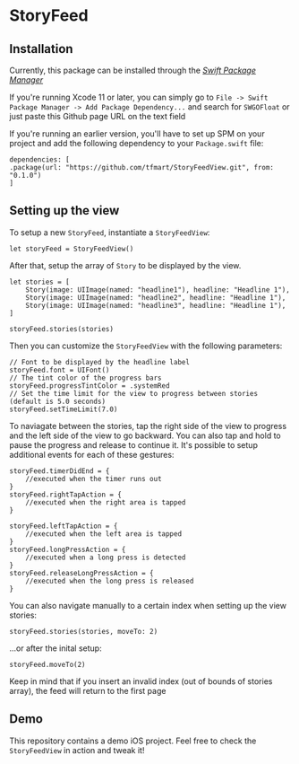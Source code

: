 # StoryFeed


## Installation

Currently, this package can be installed through the *[Swift Package Manager](https://swift.org/package-manager/)*

If you're running Xcode 11 or later, you can simply go to `File -> Swift Package Manager -> Add Package Dependency...` and search for `SWGOFloat` or just paste this Github page URL on the text field

If you're running an earlier version, you'll have to set up SPM on your project and add the following dependency to your `Package.swift` file:

```
dependencies: [
.package(url: "https://github.com/tfmart/StoryFeedView.git", from: "0.1.0")
]
```


## Setting up the view

To setup a new `StoryFeed`, instantiate a `StoryFeedView`:
```
let storyFeed = StoryFeedView()
```

After that, setup the array of  `Story` to be displayed by the view.
```
let stories = [
    Story(image: UIImage(named: "headline1"), headline: "Headline 1"),
    Story(image: UIImage(named: "headline2", headline: "Headline 1"),
    Story(image: UIImage(named: "headline3", headline: "Headline 1"),
]

storyFeed.stories(stories)
```

Then you can customize the `StoryFeedView` with the following parameters:
```
// Font to be displayed by the headline label
storyFeed.font = UIFont()
// The tint color of the progress bars
storyFeed.progressTintColor = .systemRed
// Set the time limit for the view to progress between stories (default is 5.0 seconds)
storyFeed.setTimeLimit(7.0)
```

To naviagate between the stories, tap the right side of the view to progress and the left side of the view to go backward. You can also tap and hold to pause the progress and release to continue it. It's possible to setup additional events for each of these gestures:

```
storyFeed.timerDidEnd = {
    //executed when the timer runs out
}
storyFeed.rightTapAction = {
    //executed when the right area is tapped
}

storyFeed.leftTapAction = {
    //executed when the left area is tapped
}
storyFeed.longPressAction = {
    //executed when a long press is detected
}
storyFeed.releaseLongPressAction = {
    //executed when the long press is released
}
```
You can also navigate manually to a certain index when setting up the view stories:

```
storyFeed.stories(stories, moveTo: 2)
```

...or after the inital setup:
```
storyFeed.moveTo(2)
```

Keep in mind that if you insert an invalid index (out of bounds of stories array), the feed will return to the first page

## Demo
This repository contains a demo iOS project. Feel free to check the `StoryFeedView` in action and tweak it!
